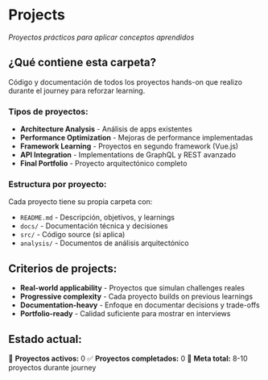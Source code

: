 # Projects

_Proyectos prácticos para aplicar conceptos aprendidos_

## ¿Qué contiene esta carpeta?

Código y documentación de todos los proyectos hands-on que realizo durante el journey para reforzar learning.

### Tipos de proyectos:

- **Architecture Analysis** - Análisis de apps existentes
- **Performance Optimization** - Mejoras de performance implementadas
- **Framework Learning** - Proyectos en segundo framework (Vue.js)
- **API Integration** - Implementations de GraphQL y REST avanzado
- **Final Portfolio** - Proyecto arquitectónico completo

### Estructura por proyecto:

Cada proyecto tiene su propia carpeta con:

- `README.md` - Descripción, objetivos, y learnings
- `docs/` - Documentación técnica y decisiones
- `src/` - Código source (si aplica)
- `analysis/` - Documentos de análisis arquitectónico

## Criterios de projects:

- **Real-world applicability** - Proyectos que simulan challenges reales
- **Progressive complexity** - Cada proyecto builds on previous learnings
- **Documentation-heavy** - Enfoque en documentar decisions y trade-offs
- **Portfolio-ready** - Calidad suficiente para mostrar en interviews

## Estado actual:

🚧 **Proyectos activos:** 0
✅ **Proyectos completados:** 0
🎯 **Meta total:** 8-10 proyectos durante journey
